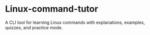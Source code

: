 # Linux-command-tutor
A CLI tool for learning Linux commands with explanations, examples, quizzes, and practice mode.
